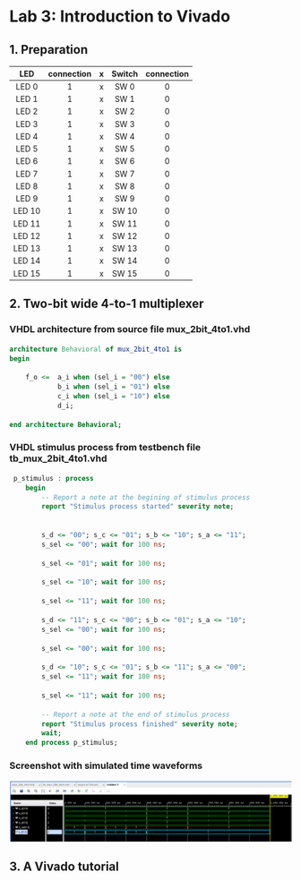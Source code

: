 # Lab 3: Introduction to Vivado

## 1. Preparation

| **LED** | **connection** | **x** | **Switch** | **connection** |
| :---: | :---: | :---: | :---: | :---: |
| LED 0 | 1 | x | SW 0 | 0 |
| LED 1 | 1 | x | SW 1 | 0 |
| LED 2 | 1 | x | SW 2 | 0 |
| LED 3 | 1 | x | SW 3 | 0 |
| LED 4 | 1 | x | SW 4 | 0 |
| LED 5 | 1 | x | SW 5 | 0 |
| LED 6 | 1 | x | SW 6 | 0 |
| LED 7 | 1 | x | SW 7 | 0 |
| LED 8 | 1 | x | SW 8 | 0 |
| LED 9 | 1 | x | SW 9 | 0 |
| LED 10 | 1 | x | SW 10 | 0 |
| LED 11 | 1 | x | SW 11 | 0 |
| LED 12 | 1 | x | SW 12 | 0 |
| LED 13 | 1 | x | SW 13 | 0 |
| LED 14 | 1 | x | SW 14 | 0 |
| LED 15 | 1 | x | SW 15 | 0 |

## 2. Two-bit wide 4-to-1 multiplexer

### VHDL architecture from source file mux_2bit_4to1.vhd

```VHDL
architecture Behavioral of mux_2bit_4to1 is
begin

    f_o <=  a_i when (sel_i = "00") else
            b_i when (sel_i = "01") else
            c_i when (sel_i = "10") else
            d_i;

end architecture Behavioral;
```

### VHDL stimulus process from testbench file tb_mux_2bit_4to1.vhd

```VHDL
 p_stimulus : process
    begin
        -- Report a note at the begining of stimulus process
        report "Stimulus process started" severity note;


        s_d <= "00"; s_c <= "01"; s_b <= "10"; s_a <= "11";
        s_sel <= "00"; wait for 100 ns;
        
        s_sel <= "01"; wait for 100 ns;
        
        s_sel <= "10"; wait for 100 ns;

        s_sel <= "11"; wait for 100 ns;
     
        s_d <= "11"; s_c <= "00"; s_b <= "01"; s_a <= "10";
        s_sel <= "00"; wait for 100 ns;
        
        s_sel <= "00"; wait for 100 ns;
        
        s_d <= "10"; s_c <= "01"; s_b <= "11"; s_a <= "00";
        s_sel <= "11"; wait for 100 ns;

        s_sel <= "11"; wait for 100 ns;

        -- Report a note at the end of stimulus process
        report "Stimulus process finished" severity note;
        wait;
    end process p_stimulus;
```

### Screenshot with simulated time waveforms

![waveforms](Images/waveforms.PNG)

## 3. A Vivado tutorial